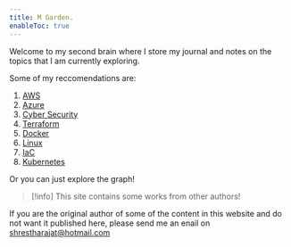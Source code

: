 ```yaml
---
title: M Garden.
enableToc: true
---
```


Welcome to my second brain where I store my journal and notes on the topics that I am currently exploring. 

Some of my reccomendations are: 
1. [AWS](Cloud%20Computing/AWS/AWS.md)
2. [Azure](Cloud%20Computing/Azure/Azure.md)
3. [Cyber Security](Cyber%20Security/Cyber%20Security.md)
4. [Terraform](DevOps/IAC/Terraform/Terraform.md)
5. [Docker](Microservice%20Architecture/Docker/Docker.md)
6. [Linux](Cyber%20Operations/Operation%20Tools/Linux.md)
7. [IaC](DevOps/IAC/IaC.md)
8. [Kubernetes](Microservice%20Architecture/Kubernetes/Kubernetes.md)

Or you can just explore the graph!

> [!info]
> This site contains some works from other authors! 

If you are the original author of some of the content in this website and do not want it published here, please send me an enail on shrestharajat@hotmail.com 